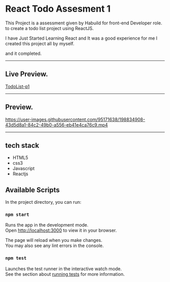 # React Todo Assesment 1

This Project is a assessment given by Habuild for front-end Developer role. to create a todo list project using ReactJS.

I have Just Started Learning React and It was a good experience for me I created this project all by myself.

and it completed.

<hr>

## Live Preview.
[TodoList-p1](https://todolist-p1.vercel.app/)

<hr>

## Preview.


https://user-images.githubusercontent.com/95171638/198834908-43d5d8a1-84c2-49b0-a556-eb41e4ca76c9.mp4

<hr>

## tech stack

- HTML5
- css3
- Javascript
- Reactjs

## Available Scripts

In the project directory, you can run:

### `npm start`

Runs the app in the development mode.\
Open [http://localhost:3000](http://localhost:3000) to view it in your browser.

The page will reload when you make changes.\
You may also see any lint errors in the console.

### `npm test`

Launches the test runner in the interactive watch mode.\
See the section about [running tests](https://facebook.github.io/create-react-app/docs/running-tests) for more information.
